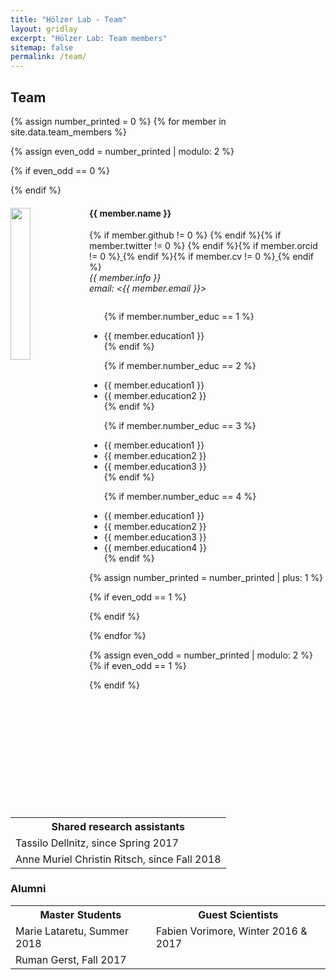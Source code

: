```yaml
---
title: "Hölzer Lab - Team"
layout: gridlay
excerpt: "Hölzer Lab: Team members"
sitemap: false
permalink: /team/
---
```


## Team

{% assign number_printed = 0 %}
{% for member in site.data.team_members %}

{% assign even_odd = number_printed | modulo: 2 %}

{% if even_odd == 0 %}
<div class="row">
{% endif %}

<div class="col-sm-6 clearfix">
  <img src="{{ site.url }}{{ site.baseurl }}/images/teampic/{{ member.photo }}" class="img-responsive" width="25%" style="float: left" />
  <h4>{{ member.name }}</h4>{% if member.github != 0 %}
  <a target="_blank" href="{{ member.github }}/"><i class="fab fa-github" style="color:black; font-size:24px;"></i></a> {% endif %}{% if member.twitter != 0 %}<a target="_blank" href="{{ member.twitter }}/"><i class="fab fa-twitter" style="color:#0084b4; font-size:24px;"></i></a> {% endif %}{% if member.orcid != 0 %}<a target="_blank" href="{{ member.orcid }}/"> <i class="fas fa-dot-circle" style="color:#a6ce39;font-size:24px;"></i></a> {% endif %}{% if member.cv != 0 %}<a target="_blank" href="{{ site.url }}{{ site.baseurl }}{{ member.cv }}"> <i class="fas fa-file-pdf" style="color:#f45c42;font-size:22px;"></i></a>{% endif %}
  <br>
  <i>{{ member.info }}<br>email: <{{ member.email }}></i>
  <ul style="overflow: hidden">
  
  {% if member.number_educ == 1 %}
  <li> {{ member.education1 }} </li>
  {% endif %}
  
  {% if member.number_educ == 2 %}
  <li> {{ member.education1 }} </li>
  <li> {{ member.education2 }} </li>
  {% endif %}
  
  {% if member.number_educ == 3 %}
  <li> {{ member.education1 }} </li>
  <li> {{ member.education2 }} </li>
  <li> {{ member.education3 }} </li>
  {% endif %}
  
  {% if member.number_educ == 4 %}
  <li> {{ member.education1 }} </li>
  <li> {{ member.education2 }} </li>
  <li> {{ member.education3 }} </li>
  <li> {{ member.education4 }} </li>
  {% endif %}
  
  </ul>
</div>

{% assign number_printed = number_printed | plus: 1 %}

{% if even_odd == 1 %}
</div>
{% endif %}

{% endfor %}

{% assign even_odd = number_printed | modulo: 2 %}
{% if even_odd == 1 %}
</div>
{% endif %}

<table align="center" class="table table-condensed">
<tr><th>Shared research assistants</th></tr>
<tr><td>Tassilo Dellnitz, since Spring 2017</td></tr>
<tr><td>Anne Muriel Christin Ritsch, since Fall 2018</td></tr>
</table>

### Alumni
<table align="center" class="table table-condensed">
<tr><th>Master Students</th><th>Guest Scientists</th></tr>
<tr><td>Marie Lataretu, Summer 2018</td><td>Fabien Vorimore, Winter 2016 & 2017</td></tr>
<tr><td>Ruman Gerst, Fall 2017</td><td></td></tr>
</table>
<br>
<!--## Administrative Support
<a href="mailto:Rijsewijk@Physics.LeidenUniv.nl">Ellie van Rijsewijk</a> is helping us (and other groups) with administration.-->






